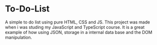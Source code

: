 # To-Do-List

A simple to do list using pure HTML, CSS and JS. This project was made when i was studing my JavaScript and TypeScript course.
It is a great example of how using JSON, storage in a internal data base and the DOM manipulation.
